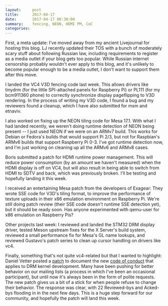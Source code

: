 ```yaml
---
layout:     post
title:      2017-04-17
date:       2017-04-17 00:30:00
summary:    fencing, NEON, HDMI PM, CoC
categories:
---
```


First, a meta update: I've moved away from my ancient Livejournal for
hosting this blog.  LJ recently updated their TOS with a bunch of
moderately scary stuff about following Russian law, including
requirements to register as a media outlet if your blog gets too
popular.  While Russian internet censorship probably wouldn't ever
apply to this blog, and it's unlikely to become popular enough to be a
media outlet, I don't want to support them after this move.

I landed the VC4 V3D fencing code last week.  This allows drivers like
tinydrm (for the little SPI-attached panels for Raspberry Pi) or PL111
(for my bcm911360 phone) to correctly synchronize display pageflipping
to V3D rendering.  In the process of writing my V3D code, I found a
bug and my reviewers found a cleanup, which I have also submitted for
msm and etnaviv.

I also worked on fixing up the NEON tiling code for Mesa 17.1.  With
what I had landed recently, we weren't doing runtime detection of NEON
being present -- I just used NEON if we were on an ARMv7 build.  This
works for Debian or Fedora's builds that would support Pi 2/3, but not
for Raspbian's ARMv6 builds that support Raspberry Pi 0-3.  I've got
runtime detection now, and I'm just working on cleaning up all the
ARMv6 and ARMv8 cases.

Boris submitted a patch for HDMI runtime power management.  This will
reduce power consumption (by an amount we haven't measured) when the
HDMI display is off on VC4, but will also result in being able to
switch from HDMI to SDTV and back, which was previously broken.  I'll
be testing and hopefully landing it this week.

I received an entertaining Mesa patch from the developers of Exagear:
They wrote SSE code for V3D's tiling format, to improve the
performance of texture uploads in their x86 emulation environment on
Raspberry Pi.  We're still doing patch review (their SSE code doesn't
runtime SSE detection yet), but it should be ready soon.  Has anyone
experimented with qemu-user for x86 emulation on Raspberry Pis?

Other projects last week: I reviewed and landed the STM32 DRM display
driver, tested Meson upstream fixes for the X Server's build system,
reviewed a small performance fix for Mesa's GL name lookups, and
reviewed Gustavo's patch series to clean up cursor handling on drivers
like vc4.

Finally, something that's not quite vc4-related but that I wanted to
highlight: Daniel Vetter posted a
[patch](http://www.spinics.net/lists/dri-devel/msg138465.html) to
document the new [code of
conduct](https://www.freedesktop.org/wiki/CodeOfConduct/) that applies
to DRM kernel development.  Many have been pushing for better behavior
on our mailing lists (a process in which I've been an occasional
participant), but until now it's always been in the form of polite
requests.  The new patch gives us a bit of a stick for when people
refuse to change their behavior.  The response was clear, with 22
Reviewed-bys and Acked-bys flooding in in the next few days.  This is
a huge step forward for our community, and hopefully the patch will
land this week.
